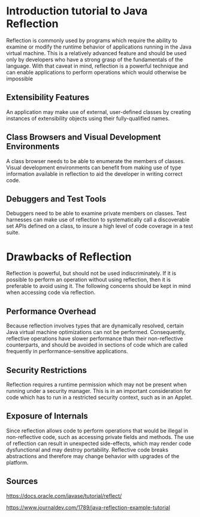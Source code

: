 Introduction tutorial to Java Reflection
====
Reflection is commonly used by programs which require the ability to examine or modify the runtime behavior of applications running in the Java virtual machine.
This is a relatively advanced feature and should be used only by developers who have a strong grasp of the fundamentals of the language. 
With that caveat in mind, reflection is a powerful technique and can enable applications to perform operations which would otherwise be impossible


Extensibility Features
------------
An application may make use of external, user-defined classes by creating instances of extensibility objects using their fully-qualified names.


Class Browsers and Visual Development Environments
------------
A class browser needs to be able to enumerate the members of classes. Visual development environments can benefit from making use of type information available in reflection to aid the developer in writing correct code.


Debuggers and Test Tools
------------
Debuggers need to be able to examine private members on classes. Test harnesses can make use of reflection to systematically call a discoverable set APIs defined on a class, to insure a high level of code coverage in a test suite.



Drawbacks of Reflection
====
Reflection is powerful, but should not be used indiscriminately. 
If it is possible to perform an operation without using reflection, then it is preferable to avoid using it. 
The following concerns should be kept in mind when accessing code via reflection.


Performance Overhead
------------
Because reflection involves types that are dynamically resolved, certain Java virtual machine optimizations can not be performed. 
Consequently, reflective operations have slower performance than their non-reflective counterparts, and should be avoided in sections of code which are called frequently in performance-sensitive applications.


Security Restrictions
------------
Reflection requires a runtime permission which may not be present when running under a security manager. 
This is in an important consideration for code which has to run in a restricted security context, such as in an Applet.


Exposure of Internals
------------
Since reflection allows code to perform operations that would be illegal in non-reflective code, such as accessing private fields and methods.
The use of reflection can result in unexpected side-effects, which may render code dysfunctional and may destroy portability. 
Reflective code breaks abstractions and therefore may change behavior with upgrades of the platform.


Sources
------------
https://docs.oracle.com/javase/tutorial/reflect/

https://www.journaldev.com/1789/java-reflection-example-tutorial
